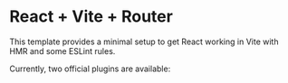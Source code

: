 # React + Vite + Router

This template provides a minimal setup to get React working in Vite with HMR and some ESLint rules.

Currently, two official plugins are available:

